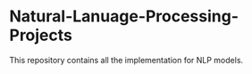 # Natural-Lanuage-Processing-Projects
This repository contains all the implementation for NLP models.
